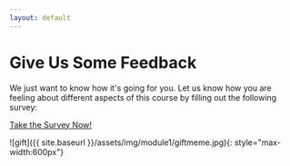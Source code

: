 ```yaml
---
layout: default
---
```


# Give Us Some Feedback

We just want to know how it's going for you. Let us know how you are feeling about different aspects of this course by filling out the following survey:

[Take the Survey Now!](https://docs.google.com/forms/d/1mbpXW_99ewt6PzEYWiTC9wP0R1lKts4Abaf4m_w792o/edit?usp=drive_web)

![gift]({{ site.baseurl }}/assets/img/module1/giftmeme.jpg){: style="max-width:600px"}